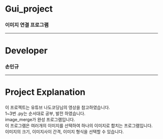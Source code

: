 # Gui_project
### 이미지 연결 프로그램
------------------------------
# Developer
### 손민규
------------------------------
# Project Explanation
###
이 프로젝트는 유튜브 나도코딩님의 영상을 참고하였습니다.  
1~3번 .py는 순서대로 공부, 발전 하였습니다.  
image_merge가 완성 프로그램입니다.  
이 프로그램은 여러개의 이미지를 선택하여 하나의 이미지로 합치는 프로그램입니다.  
이미지의 크기, 이미지사이 간격, 이미지 형식을 선택할 수 있습니다.  
###
